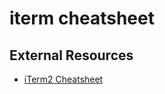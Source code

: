 # iterm cheatsheet

## External Resources

- [iTerm2 Cheatsheet](https://gist.github.com/squarism/ae3613daf5c01a98ba3a)